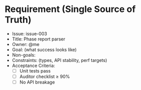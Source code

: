# Requirement (Single Source of Truth)
- Issue: issue-003
- Title: Phase report parser
- Owner: @me
- Goal: (what success looks like)
- Non-goals:
- Constraints: (types, API stability, perf targets)
- Acceptance Criteria:
  - [ ] Unit tests pass
  - [ ] Auditor checklist ≥ 90%
  - [ ] No API breakage
